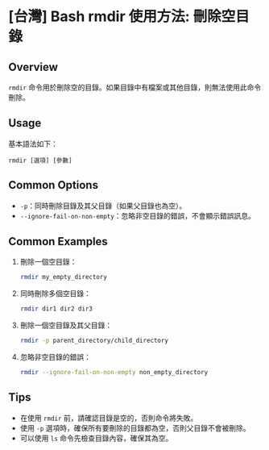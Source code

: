 # [台灣] Bash rmdir 使用方法: 刪除空目錄

## Overview
`rmdir` 命令用於刪除空的目錄。如果目錄中有檔案或其他目錄，則無法使用此命令刪除。

## Usage
基本語法如下：
```
rmdir [選項] [參數]
```

## Common Options
- `-p`：同時刪除目錄及其父目錄（如果父目錄也為空）。
- `--ignore-fail-on-non-empty`：忽略非空目錄的錯誤，不會顯示錯誤訊息。

## Common Examples
1. 刪除一個空目錄：
   ```bash
   rmdir my_empty_directory
   ```

2. 同時刪除多個空目錄：
   ```bash
   rmdir dir1 dir2 dir3
   ```

3. 刪除一個空目錄及其父目錄：
   ```bash
   rmdir -p parent_directory/child_directory
   ```

4. 忽略非空目錄的錯誤：
   ```bash
   rmdir --ignore-fail-on-non-empty non_empty_directory
   ```

## Tips
- 在使用 `rmdir` 前，請確認目錄是空的，否則命令將失敗。
- 使用 `-p` 選項時，確保所有要刪除的目錄都為空，否則父目錄不會被刪除。
- 可以使用 `ls` 命令先檢查目錄內容，確保其為空。